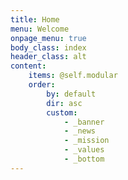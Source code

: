 ```yaml
---
title: Home
menu: Welcome
onpage_menu: true
body_class: index
header_class: alt
content:
    items: @self.modular
    order:
        by: default
        dir: asc
        custom:
            - _banner
            - _news
            - _mission
            - _values
            - _bottom
---
```

